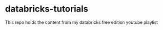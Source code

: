 # databricks-tutorials
This repo holds the content from my databricks free edition youtube playlist
